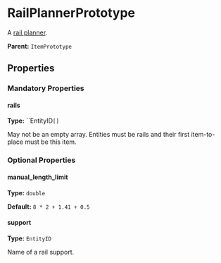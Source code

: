 # RailPlannerPrototype

A [rail planner](https://wiki.factorio.com/Rail_planner).

**Parent:** `ItemPrototype`

## Properties

### Mandatory Properties

#### rails

**Type:** ``EntityID`[]`

May not be an empty array. Entities must be rails and their first item-to-place must be this item.

### Optional Properties

#### manual_length_limit

**Type:** `double`



**Default:** `8 * 2 + 1.41 + 0.5`

#### support

**Type:** `EntityID`

Name of a rail support.

